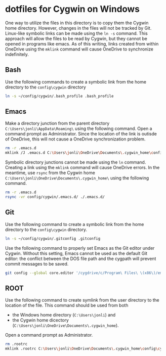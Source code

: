 # dotfiles for Cygwin on Windows
One way to utilize the files in this directory is to copy them  the Cygwin home directory. However, changes in the files will not be tracked by Git. Linux-like symbolic links can be made using the `ln -s` command. This approach will allow the files to be read by Cygwin, but they cannot be opened in programs like emacs. As of this writing, links created from within OneDrive using the `mklink` command will cause OneDrive to synchronize indefinitely.

## Bash
Use the following commands to create a symbolic link from the home directory to the `config\cygwin` directory
```bash
ln -s ~/config/cygwin/.bash_profile .bash_profile
```

## Emacs
Make a directory junction from the parent directory `C:\Users\jonli\AppData\Roaming\` using the following command. Open a command prompt as Administrator. Since the location of the link is outisde of OneDrive, this will not cause a OneDrive synchronization problem.

```bash
rm -r .emacs.d
mklink /J .emacs.d C:\Users\jonli\OneDrive\Documents\.cygwin_home\config\cygwin\.emacs.d
```
Symbolic directory junctions cannot be made using the `ln` command. Creating a link using the `mklink` command will cause OneDrive errors. In the meantime, use `rsync` from the Cygwin home `C:\Users\jonli\OneDrive\Documents\.cygwin_home\` using the following command. 

```bash
rm -r .emacs.d
rsync -vr config/cygwin/.emacs.d/ ./.emacs.d/	
```
## Git
Use the following command to create a symbolic link from the home directory to the `config\cygwin` directory.
```bash
ln -s ~/config/cygwin/.gitconfig .gitconfig
```
Use the following command to properly set Emacs as the Git editor under Cygwin. Without this setting, Emacs cannot be used as the default Git editor: the conflict between the DOS file path and the cygpath will prevent commit messages to be saved.
```bash
git config --global core.editor '/cygdrive/c/Program\ Files\ \(x86\)/emacs-25.1-i686-w64-mingw32/bin/emacs.exe `cygpath --windows ${1}` && set'
```

## ROOT
Use the following command to create symlink from the user directory to the location of the file. This command should be used from both
* the Windows home directory (`C:\Users\jonli`) and 
* the Cygwin home dicectory (`C:\Users\jonli\OneDrive\Documents\.cygwin_home`).

Open a command prompt as Administrator.
```bash
rm .rootrc
mklink .rootrc C:\Users\jonli\OneDrive\Documents\.cygwin_home\config\cygwin\.rootrc
```
